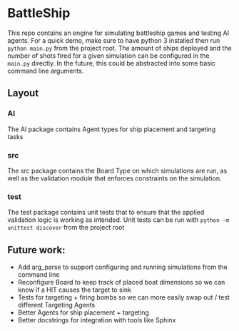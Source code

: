 # BattleShip
This repo contains an engine for simulating battleship games and testing AI agents. For a quick demo, make sure to have python 3 installed then run `python main.py` from the project root. The amount of ships deployed and the number of shots fired for a given simulation can be configured in the `main.py` directly. In the future, this could be abstracted into some basic command line arguments.

## Layout
### AI
The AI package contains Agent types for ship placement and targeting tasks

### src
The src package contains the Board Type on which simulations are run, as well as the validation module that enforces constraints on the simulation.

### test
The test package contains unit tests that to ensure that the applied validation logic is working as intended. Unit tests can be run with `python -m unittest discover` from the project root

## Future work:
- Add arg_parse to support configuring and running simulations from the command line
- Reconfigure Board to keep track of placed boat dimensions so we can know if a HIT causes the target to sink
- Tests for targeting + firing bombs so we can more easily swap out / test different Targeting Agents
- Better Agents for ship placement + targeting
- Better docstrings for integration with tools like Sphinx

